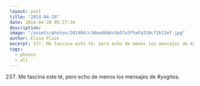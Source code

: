 ```yaml
---
layout: post
title: "2014-04-28"
date: 2014-04-28 05:27:34
description: 
image: "/assets/photos/201404/c3daadbb6c4a57a3f5afa310cf2b13ef.jpg"
author: Elise Plain
excerpt: 237. Me fascina este té, pero echo de menos los mensajes de #yogitea.
tags: 
  - photos
  - all
---
```


237. Me fascina este té, pero echo de menos los mensajes de #yogitea.
<p></p>
